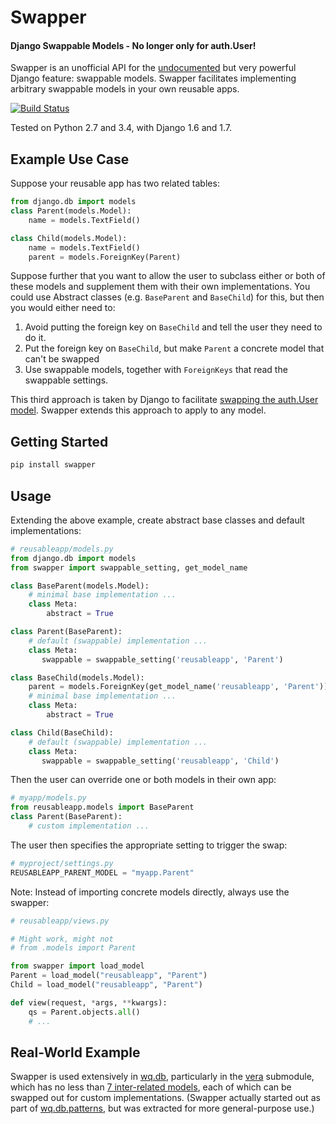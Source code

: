 Swapper
=======

#### Django Swappable Models - No longer only for auth.User!

Swapper is an unofficial API for the [undocumented] but very powerful Django 
feature: swappable models.  Swapper facilitates implementing
arbitrary swappable models in your own reusable apps.

[![Build Status](https://travis-ci.org/wq/django-swappable-models.svg?branch=master)](https://travis-ci.org/wq/django-swappable-models)

Tested on Python 2.7 and 3.4, with Django 1.6 and 1.7.

## Example Use Case

Suppose your reusable app has two related tables:

```python
from django.db import models
class Parent(models.Model):
    name = models.TextField()

class Child(models.Model):
    name = models.TextField()
    parent = models.ForeignKey(Parent)
```

Suppose further that you want to allow the user to subclass either or both of
these models and supplement them with their own implementations.  You could use
Abstract classes (e.g. `BaseParent` and `BaseChild`) for this, but then you
would either need to:

 1. Avoid putting the foreign key on `BaseChild` and tell the user they need to
    do it.
 2. Put the foreign key on `BaseChild`, but make `Parent` a concrete model that
    can't be swapped
 3. Use swappable models, together with `ForeignKeys` that read the swappable
    settings.

This third approach is taken by Django to facilitate [swapping the auth.User
model].  Swapper extends this approach to apply to any model.

## Getting Started

```bash
pip install swapper
```

## Usage

Extending the above example, create abstract base classes and default 
implementations:

```python
# reusableapp/models.py
from django.db import models
from swapper import swappable_setting, get_model_name

class BaseParent(models.Model):
    # minimal base implementation ...
    class Meta:
        abstract = True

class Parent(BaseParent):
    # default (swappable) implementation ...
    class Meta:
       swappable = swappable_setting('reusableapp', 'Parent')

class BaseChild(models.Model):
    parent = models.ForeignKey(get_model_name('reusableapp', 'Parent'))
    # minimal base implementation ...
    class Meta:
        abstract = True

class Child(BaseChild):
    # default (swappable) implementation ...
    class Meta:
       swappable = swappable_setting('reusableapp', 'Child')
```

Then the user can override one or both models in their own app:

```python
# myapp/models.py
from reusableapp.models import BaseParent
class Parent(BaseParent):
    # custom implementation ...
```

The user then specifies the appropriate setting to trigger the swap:

```python
# myproject/settings.py
REUSABLEAPP_PARENT_MODEL = "myapp.Parent"
```

Note: Instead of importing concrete models directly, always use the swapper:

```python
# reusableapp/views.py

# Might work, might not
# from .models import Parent

from swapper import load_model
Parent = load_model("reusableapp", "Parent")
Child = load_model("reusableapp", "Parent")

def view(request, *args, **kwargs):
    qs = Parent.objects.all()
    # ...
```

## Real-World Example
Swapper is used extensively in [wq.db], particularly in the [vera] submodule, which has no less than [7 inter-related models], each of which can be swapped out for custom implementations.  (Swapper actually started out as part of [wq.db.patterns], but was extracted for more general-purpose use.)

[undocumented]: https://code.djangoproject.com/ticket/19103
[swapping the auth.User model]: https://docs.djangoproject.com/en/dev/topics/auth/customizing/#auth-custom-user
[wq.db]: http://wq.io/wq.db
[vera]: http://wq.io/vera
[wq.db.patterns]: http://wq.io/docs/about-patterns
[7 inter-related models]: https://github.com/wq/wq.db/blob/master/contrib/vera/models.py
